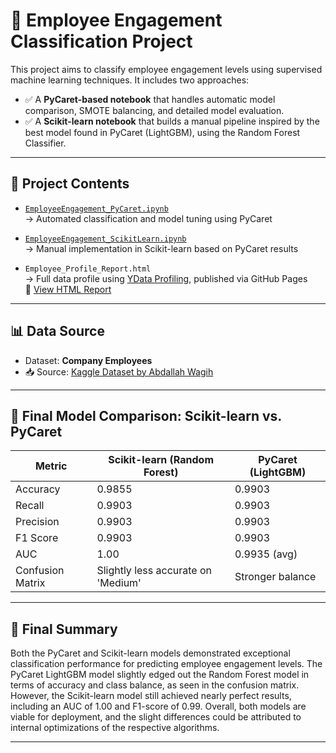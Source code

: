 # 🧠 Employee Engagement Classification Project

This project aims to classify employee engagement levels using supervised machine learning techniques. It includes two approaches:

- ✅ A **PyCaret-based notebook** that handles automatic model comparison, SMOTE balancing, and detailed model evaluation.
- ✅ A **Scikit-learn notebook** that builds a manual pipeline inspired by the best model found in PyCaret (LightGBM), using the Random Forest Classifier.

---

## 📂 Project Contents

- [`EmployeeEngagement_PyCaret.ipynb`](https://github.com/w0435723/BIA_Repository/blob/main/Applied%20Data%20Science/EmployeeEngagement_PyCaret.ipynb)  
  → Automated classification and model tuning using PyCaret

- [`EmployeeEngagement_ScikitLearn.ipynb`](https://github.com/w0435723/BIA_Repository/blob/main/Applied%20Data%20Science/EmployeeEngagement_ScikitLearn.ipynb)  
  → Manual implementation in Scikit-learn based on PyCaret results

- `Employee_Profile_Report.html`  
  → Full data profile using [YData Profiling](https://github.com/ydataai/ydata-profiling), published via GitHub Pages  
  🔗 [View HTML Report](https://w0435723.github.io/BIA_Repository/Employee_Profile_Report.html)

---

## 📊 Data Source

- Dataset: **Company Employees**  
- 📥 Source: [Kaggle Dataset by Abdallah Wagih](https://www.kaggle.com/datasets/abdallahwagih/company-employees/data)

---

## 🧾 Final Model Comparison: Scikit-learn vs. PyCaret

| Metric        | Scikit-learn (Random Forest) | PyCaret (LightGBM)      |
|---------------|------------------------------|--------------------------|
| Accuracy      | 0.9855                       | 0.9903                   |
| Recall        | 0.9903                       | 0.9903                   |
| Precision     | 0.9903                       | 0.9903                   |
| F1 Score      | 0.9903                       | 0.9903                   |
| AUC           | 1.00                         | 0.9935 (avg)             |
| Confusion Matrix | Slightly less accurate on 'Medium' | Stronger balance |

---

## 🧠 Final Summary

Both the PyCaret and Scikit-learn models demonstrated exceptional classification performance for predicting employee engagement levels. The PyCaret LightGBM model slightly edged out the Random Forest model in terms of accuracy and class balance, as seen in the confusion matrix. However, the Scikit-learn model still achieved nearly perfect results, including an AUC of 1.00 and F1-score of 0.99. Overall, both models are viable for deployment, and the slight differences could be attributed to internal optimizations of the respective algorithms.

---


 
